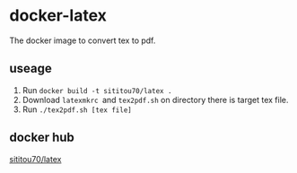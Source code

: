 # docker-latex

The docker image to convert tex to pdf.

## useage

1. Run `docker build -t sititou70/latex .`
1. Download `latexmkrc `and `tex2pdf.sh` on directory there is target tex file.
1. Run `./tex2pdf.sh [tex file]`

## docker hub

[sititou70/latex](https://hub.docker.com/r/sititou70/latex/)

